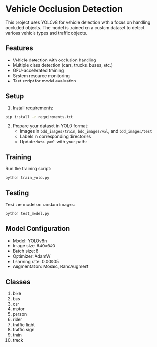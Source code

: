 # Vehicle Occlusion Detection

This project uses YOLOv8 for vehicle detection with a focus on handling occluded objects. The model is trained on a custom dataset to detect various vehicle types and traffic objects.

## Features

- Vehicle detection with occlusion handling
- Multiple class detection (cars, trucks, buses, etc.)
- GPU-accelerated training
- System resource monitoring
- Test script for model evaluation

## Setup

1. Install requirements:
```bash
pip install -r requirements.txt
```

2. Prepare your dataset in YOLO format:
   - Images in `bdd_images/train`, `bdd_images/val`, and `bdd_images/test`
   - Labels in corresponding directories
   - Update `data.yaml` with your paths

## Training

Run the training script:
```bash
python train_yolo.py
```

## Testing

Test the model on random images:
```bash
python test_model.py
```

## Model Configuration

- Model: YOLOv8n
- Image size: 640x640
- Batch size: 8
- Optimizer: AdamW
- Learning rate: 0.00005
- Augmentation: Mosaic, RandAugment

## Classes

1. bike
2. bus
3. car
4. motor
5. person
6. rider
7. traffic light
8. traffic sign
9. train
10. truck 